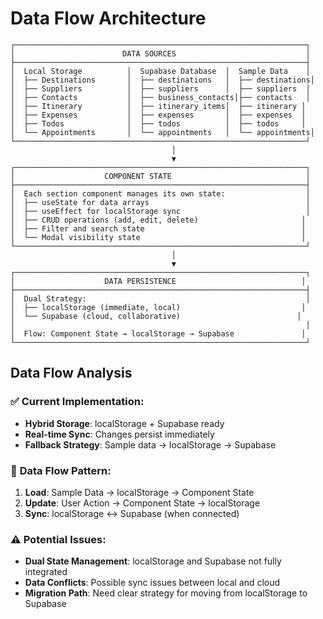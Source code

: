 # Data Flow Architecture

```
┌─────────────────────────────────────────────────────────────────┐
│                        DATA SOURCES                             │
├─────────────────────────────────────────────────────────────────┤
│  Local Storage          │  Supabase Database  │  Sample Data    │
│  ├── Destinations       │  ├── destinations   │  ├── destinations│
│  ├── Suppliers          │  ├── suppliers      │  ├── suppliers  │
│  ├── Contacts           │  ├── business_contacts│├── contacts   │
│  ├── Itinerary          │  ├── itinerary_items│  ├── itinerary │
│  ├── Expenses           │  ├── expenses       │  ├── expenses  │
│  ├── Todos              │  ├── todos          │  ├── todos     │
│  └── Appointments       │  └── appointments   │  └── appointments│
└─────────────────────────────────────────────────────────────────┘
                                    │
                                    ▼
┌─────────────────────────────────────────────────────────────────┐
│                    COMPONENT STATE                              │
├─────────────────────────────────────────────────────────────────┤
│  Each section component manages its own state:                  │
│  ├── useState for data arrays                                   │
│  ├── useEffect for localStorage sync                            │
│  ├── CRUD operations (add, edit, delete)                       │
│  ├── Filter and search state                                   │
│  └── Modal visibility state                                    │
└─────────────────────────────────────────────────────────────────┘
                                    │
                                    ▼
┌─────────────────────────────────────────────────────────────────┐
│                    DATA PERSISTENCE                            │
├─────────────────────────────────────────────────────────────────┤
│  Dual Strategy:                                                 │
│  ├── localStorage (immediate, local)                           │
│  └── Supabase (cloud, collaborative)                          │
│                                                                 │
│  Flow: Component State → localStorage → Supabase               │
└─────────────────────────────────────────────────────────────────┘
```

## Data Flow Analysis

### ✅ **Current Implementation:**
- **Hybrid Storage**: localStorage + Supabase ready
- **Real-time Sync**: Changes persist immediately
- **Fallback Strategy**: Sample data → localStorage → Supabase

### 🔄 **Data Flow Pattern:**
1. **Load**: Sample Data → localStorage → Component State
2. **Update**: User Action → Component State → localStorage
3. **Sync**: localStorage ↔ Supabase (when connected)

### ⚠️ **Potential Issues:**
- **Dual State Management**: localStorage and Supabase not fully integrated
- **Data Conflicts**: Possible sync issues between local and cloud
- **Migration Path**: Need clear strategy for moving from localStorage to Supabase
